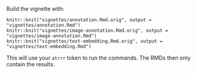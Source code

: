 Build the vignette with:

```
knitr::knit("vignettes/annotation.Rmd.orig", output = "vignettes/annotation.Rmd")
knitr::knit("vignettes/image-annotation.Rmd.orig", output = "vignettes/image-annotation.Rmd")
knitr::knit("vignettes/text-embedding.Rmd.orig", output = "vignettes/text-embedding.Rmd")
```

This will use your `atrrr` token to run the commands.
The RMDs then only contain the results.
